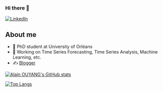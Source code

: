 ### Hi there 👋

[![LinkedIn](https://img.shields.io/badge/-Zuokun_OUYANG-blue?style=flat&logo=Linkedin&logoColor=white&link=https://www.linkedin.com/in/zuokun-ouyang/)](https://www.linkedin.com/in/zuokun-ouyang/)

## About me
- 🔭 PhD student at University of Orléans
- 🌱 Working on Time Series Forecasting, Time Series Analysis, Machine Learning, etc.
- ✍️ [Blogger](https://alainouyang.github.io/)

[![Alain OUYANG's GitHub stats](https://github-readme-stats.vercel.app/api?username=alainouyang&show_icons=true)](https://github.com/anuraghazra/github-readme-stats)

[![Top Langs](https://github-readme-stats.vercel.app/api/top-langs/?username=alainouyang&layout=compact)](https://github.com/anuraghazra/github-readme-stats)
